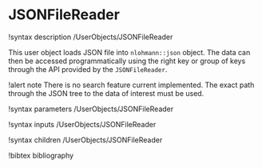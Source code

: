 # JSONFileReader

!syntax description /UserObjects/JSONFileReader

This user object loads JSON file into `nlohmann::json` object. The data can then be accessed programmatically
using the right key or group of keys through the API provided by the `JSONFileReader`.

!alert note
There is no search feature current implemented. The exact path through the JSON tree to the data of interest
must be used.

!syntax parameters /UserObjects/JSONFileReader

!syntax inputs /UserObjects/JSONFileReader

!syntax children /UserObjects/JSONFileReader

!bibtex bibliography
